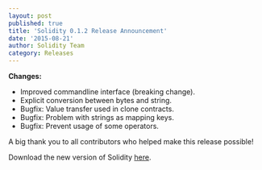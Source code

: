```yaml
---
layout: post
published: true
title: 'Solidity 0.1.2 Release Announcement'
date: '2015-08-21'
author: Solidity Team
category: Releases
---
```


**Changes:**
- Improved commandline interface (breaking change).
- Explicit conversion between bytes and string.
- Bugfix: Value transfer used in clone contracts.
- Bugfix: Problem with strings as mapping keys.
- Bugfix: Prevent usage of some operators.


A big thank you to all contributors who helped make this release possible!

Download the new version of Solidity [here](https://github.com/ethereum/solidity/releases/tag/v0.1.2).
  